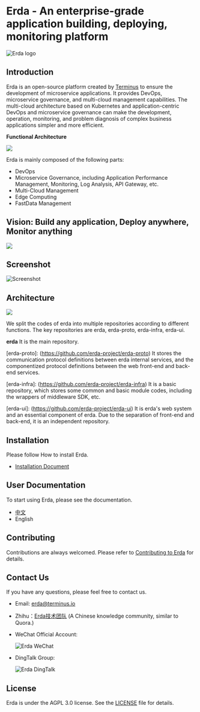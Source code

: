 # Erda - An enterprise-grade application building, deploying, monitoring platform

![Erda logo](./docs/assets/logo-small.jpg)

## Introduction

Erda is an open-source platform created by [Terminus](https://www.terminus.io/) to ensure the development of microservice applications. It provides DevOps, microservice governance, and multi-cloud management capabilities. The multi-cloud architecture based on Kubernetes and application-centric DevOps and microservice governance can make the development, operation, monitoring, and problem diagnosis of complex business applications simpler and more efficient.

**Functional Architecture**

![](./docs/assets/functional_architecture.jpg)

Erda is mainly composed of the following parts:
- DevOps
- Microservice Governance, including Application Performance Management, Monitoring, Log Analysis, API Gateway, etc.
- Multi-Cloud Management
- Edge Computing
- FastData Management

## Vision: Build any application, Deploy anywhere, Monitor anything
![](./docs/assets/vision.png)

## Screenshot

![Screenshot](https://static.erda.cloud/images/erda.gif)

## Architecture

![](./docs/assets/arch.png)

We split the codes of erda into multiple repositories according to different functions. The key repositories are erda, erda-proto, erda-infra, erda-ui.

**erda** It is the main repository.

[erda-proto]: (https://github.com/erda-project/erda-proto) It stores the communication protocol definitions between erda internal services, and the componentized protocol definitions between the web front-end and back-end services.

[erda-infra]: (https://github.com/erda-project/erda-infra) It is a basic repository, which stores some common and basic module codes, including the wrappers of middleware SDK, etc.

[erda-ui]: (https://github.com/erda-project/erda-ui) It is erda's web system and an essential component of erda. Due to the separation of front-end and back-end, it is an independent repository.

## Installation

Please follow How to install Erda.

- [Installation Document](./docs/guides/deploy/How-to-install-the-Erda.md)

## User Documentation

To start using Erda, please see the documentation.

- [中文](https://docs.erda.cloud)
- English

## Contributing

Contributions are always welcomed. Please refer to [Contributing to Erda](CONTRIBUTING.md) for details.

## Contact Us

If you have any questions, please feel free to contact us.

- Email: erda@terminus.io
- Zhihu：[Erda技术团队](https://www.zhihu.com/people/erda-project) (A Chinese knowledge community, similar to Quora.)
- WeChat Official Account:

    ![Erda WeChat](./docs/assets/wechat-small.jpg)
- DingTalk Group:
  
    ![Erda DingTalk](./docs/assets/dingtalk.png)

## License

Erda is under the AGPL 3.0 license. See the [LICENSE](LICENSE) file for details.
